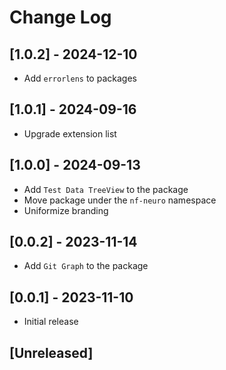 # Change Log

## [1.0.2] - 2024-12-10

- Add `errorlens` to packages

## [1.0.1] - 2024-09-16

- Upgrade extension list

## [1.0.0] - 2024-09-13

- Add `Test Data TreeView` to the package
- Move package under the `nf-neuro` namespace
- Uniformize branding

## [0.0.2] - 2023-11-14

- Add `Git Graph` to the package

## [0.0.1] - 2023-11-10

- Initial release

## [Unreleased]
